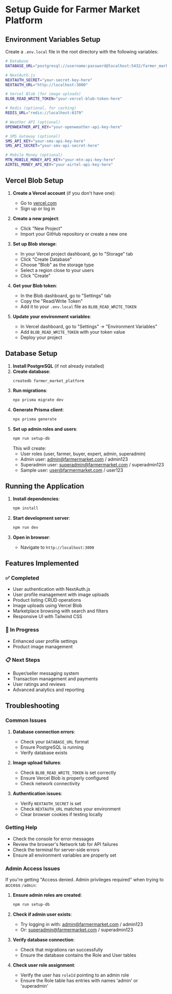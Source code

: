 # Setup Guide for Farmer Market Platform

## Environment Variables Setup

Create a `.env.local` file in the root directory with the following variables:

```bash
# Database
DATABASE_URL="postgresql://username:password@localhost:5432/farmer_market_platform"

# NextAuth.js
NEXTAUTH_SECRET="your-secret-key-here"
NEXTAUTH_URL="http://localhost:3000"

# Vercel Blob (for image uploads)
BLOB_READ_WRITE_TOKEN="your-vercel-blob-token-here"

# Redis (optional, for caching)
REDIS_URL="redis://localhost:6379"

# Weather API (optional)
OPENWEATHER_API_KEY="your-openweather-api-key-here"

# SMS Gateway (optional)
SMS_API_KEY="your-sms-api-key-here"
SMS_API_SECRET="your-sms-api-secret-here"

# Mobile Money (optional)
MTN_MOBILE_MONEY_API_KEY="your-mtn-api-key-here"
AIRTEL_MONEY_API_KEY="your-airtel-api-key-here"
```

## Vercel Blob Setup

1. **Create a Vercel account** (if you don't have one):
   - Go to [vercel.com](https://vercel.com)
   - Sign up or log in

2. **Create a new project**:
   - Click "New Project"
   - Import your GitHub repository or create a new one

3. **Set up Blob storage**:
   - In your Vercel project dashboard, go to "Storage" tab
   - Click "Create Database"
   - Choose "Blob" as the storage type
   - Select a region close to your users
   - Click "Create"

4. **Get your Blob token**:
   - In the Blob dashboard, go to "Settings" tab
   - Copy the "Read/Write Token"
   - Add it to your `.env.local` file as `BLOB_READ_WRITE_TOKEN`

5. **Update your environment variables**:
   - In Vercel dashboard, go to "Settings" → "Environment Variables"
   - Add `BLOB_READ_WRITE_TOKEN` with your token value
   - Deploy your project

## Database Setup

1. **Install PostgreSQL** (if not already installed)
2. **Create database**:
   ```bash
   createdb farmer_market_platform
   ```
3. **Run migrations**:
   ```bash
   npx prisma migrate dev
   ```
4. **Generate Prisma client**:
   ```bash
   npx prisma generate
   ```
5. **Set up admin roles and users**:
   ```bash
   npm run setup-db
   ```
   This will create:
   - User roles (user, farmer, buyer, expert, admin, superadmin)
   - Admin user: admin@farmermarket.com / admin123
   - Superadmin user: superadmin@farmermarket.com / superadmin123
   - Sample user: user@farmermarket.com / user123

## Running the Application

1. **Install dependencies**:
   ```bash
   npm install
   ```

2. **Start development server**:
   ```bash
   npm run dev
   ```

3. **Open in browser**:
   - Navigate to `http://localhost:3000`

## Features Implemented

### ✅ Completed
- User authentication with NextAuth.js
- User profile management with image uploads
- Product listing CRUD operations
- Image uploads using Vercel Blob
- Marketplace browsing with search and filters
- Responsive UI with Tailwind CSS

### 🔄 In Progress
- Enhanced user profile settings
- Product image management

### 📋 Next Steps
- Buyer/seller messaging system
- Transaction management and payments
- User ratings and reviews
- Advanced analytics and reporting

## Troubleshooting

### Common Issues

1. **Database connection errors**:
   - Check your `DATABASE_URL` format
   - Ensure PostgreSQL is running
   - Verify database exists

2. **Image upload failures**:
   - Check `BLOB_READ_WRITE_TOKEN` is set correctly
   - Ensure Vercel Blob is properly configured
   - Check network connectivity

3. **Authentication issues**:
   - Verify `NEXTAUTH_SECRET` is set
   - Check `NEXTAUTH_URL` matches your environment
   - Clear browser cookies if testing locally

### Getting Help

- Check the console for error messages
- Review the browser's Network tab for API failures
- Check the terminal for server-side errors
- Ensure all environment variables are properly set

### Admin Access Issues

If you're getting "Access denied. Admin privileges required" when trying to access `/admin`:

1. **Ensure admin roles are created**:
   ```bash
   npm run setup-db
   ```

2. **Check if admin user exists**:
   - Try logging in with: admin@farmermarket.com / admin123
   - Or: superadmin@farmermarket.com / superadmin123

3. **Verify database connection**:
   - Check that migrations ran successfully
   - Ensure the database contains the Role and User tables

4. **Check user role assignment**:
   - Verify the user has `roleId` pointing to an admin role
   - Ensure the Role table has entries with names 'admin' or 'superadmin'
